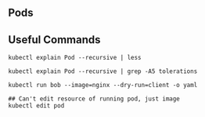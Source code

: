 ## Pods

## Useful Commands

```shell
kubectl explain Pod --recursive | less
```

```shell
kubectl explain Pod --recursive | grep -A5 tolerations
```

```shell
kubectl run bob --image=nginx --dry-run=client -o yaml
```


```shell
## Can't edit resource of running pod, just image
kubectl edit pod
```